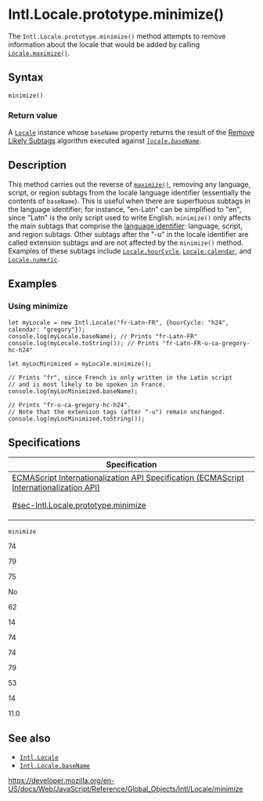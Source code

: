 # Intl.Locale.prototype.minimize()

The `Intl.Locale.prototype.minimize()` method attempts to remove information about the locale that would be added by calling [`Locale.maximize()`](maximize).

## Syntax

    minimize()

### Return value

A [`Locale`](../locale) instance whose `baseName` property returns the result of the [Remove Likely Subtags](https://www.unicode.org/reports/tr35/#Likely_Subtags) algorithm executed against _[`locale.baseName`](basename)_.

## Description

This method carries out the reverse of [`maximize()`](maximize), removing any language, script, or region subtags from the locale language identifier (essentially the contents of `baseName`). This is useful when there are superfluous subtags in the language identifier; for instance, "en-Latn" can be simplified to "en", since "Latn" is the only script used to write English. `minimize()` only affects the main subtags that comprise the [language identifier](https://www.unicode.org/reports/tr35/#Language_Locale_Field_Definitions): language, script, and region subtags. Other subtags after the "-u" in the locale identifier are called extension subtags and are not affected by the `minimize()` method. Examples of these subtags include [`Locale.hourCycle`](hourcycle), [`Locale.calendar`](calendar), and [`Locale.numeric`](numeric).

## Examples

### Using minimize

    let myLocale = new Intl.Locale("fr-Latn-FR", {hourCycle: "h24", calendar: "gregory"});
    console.log(myLocale.baseName); // Prints "fr-Latn-FR"
    console.log(myLocale.toString()); // Prints "fr-Latn-FR-u-ca-gregory-hc-h24"

    let myLocMinimized = myLocale.minimize();

    // Prints "fr", since French is only written in the Latin script
    // and is most likely to be spoken in France.
    console.log(myLocMinimized.baseName);

    // Prints "fr-u-ca-gregory-hc-h24".
    // Note that the extension tags (after "-u") remain unchanged.
    console.log(myLocMinimized.toString());

## Specifications

<table><thead><tr class="header"><th>Specification</th></tr></thead><tbody><tr class="odd"><td><a href="https://tc39.es/ecma402/#sec-Intl.Locale.prototype.minimize">ECMAScript Internationalization API Specification (ECMAScript Internationalization API) 
<br/>

<span class="small">#sec-Intl.Locale.prototype.minimize</span></a></td></tr></tbody></table>

`minimize`

74

79

75

No

62

14

74

74

79

53

14

11.0

## See also

-   [`Intl.Locale`](../locale)
-   [`Intl.Locale.baseName`](basename)

<a href="https://developer.mozilla.org/en-US/docs/Web/JavaScript/Reference/Global_Objects/Intl/Locale/minimize" class="_attribution-link">https://developer.mozilla.org/en-US/docs/Web/JavaScript/Reference/Global_Objects/Intl/Locale/minimize</a>
